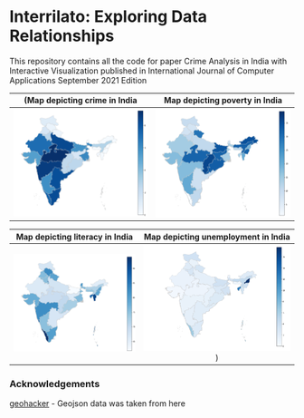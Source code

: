 # Interrilato: Exploring Data Relationships

This repository contains all the code for paper Crime Analysis in India with Interactive Visualization published in International Journal of Computer Applications September 2021 Edition

|                                (Map depicting crime in India                                 |                                 Map depicting poverty in India                                 |
| :------------------------------------------------------------------------------------------: | :--------------------------------------------------------------------------------------------: |
| ![](https://github.com/avani1998/IndiaChoropleth/blob/master/images/crimerates.PNG?raw=true) | ![](https://github.com/avani1998/IndiaChoropleth/blob/master/images/povertyrates.PNG?raw=true) |

|                                 Map depicting literacy in India                                 |                                 Map depicting unemployment in India                                 |
| :---------------------------------------------------------------------------------------------: | :-------------------------------------------------------------------------------------------------: |
| ![](https://github.com/avani1998/IndiaChoropleth/blob/master/images/literacyrates.PNG?raw=true) | ![](https://github.com/avani1998/IndiaChoropleth/blob/master/images/unemploymentrate.PNG?raw=true)) |

### Acknowledgements

[geohacker](https://github.com/geohacker/india/blob/master/state/india_state.geojson) - Geojson data was taken from here
